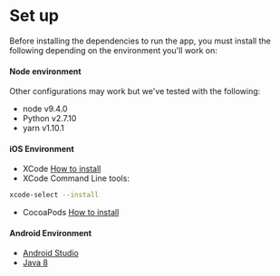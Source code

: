 # Set up
Before installing the dependencies to run the app, you must install the following depending on the environment you'll work on:

#### Node environment
Other configurations may work but we've tested with the following:

* node v9.4.0
* Python v2.7.10
* yarn v1.10.1

#### iOS Environment
* XCode [How to install](https://itunes.apple.com/us/app/xcode/id497799835?mt=12)
* XCode Command Line tools:
```bash
xcode-select --install
```
* CocoaPods [How to install](https://cocoapods.org/)

#### Android Environment
* [Android Studio](https://developer.android.com/studio/index.html)
* [Java 8](http://www.oracle.com/technetwork/java/javase/downloads/jdk8-downloads-2133151.html)

